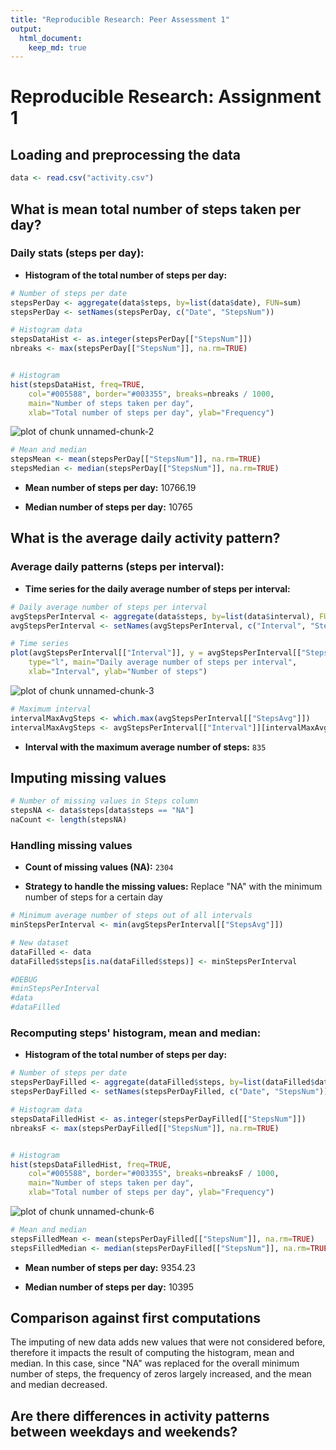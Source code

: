 ```yaml
---
title: "Reproducible Research: Peer Assessment 1"
output: 
  html_document:
    keep_md: true
---
```


# Reproducible Research: Assignment 1

## Loading and preprocessing the data


```r
data <- read.csv("activity.csv")
```

## What is mean total number of steps taken per day?


### Daily stats (steps per day):


- **Histogram of the total number of steps per day:**



```r
# Number of steps per date
stepsPerDay <- aggregate(data$steps, by=list(data$date), FUN=sum)
stepsPerDay <- setNames(stepsPerDay, c("Date", "StepsNum"))

# Histogram data
stepsDataHist <- as.integer(stepsPerDay[["StepsNum"]])
nbreaks <- max(stepsPerDay[["StepsNum"]], na.rm=TRUE)


# Histogram
hist(stepsDataHist, freq=TRUE, 
	col="#005588", border="#003355", breaks=nbreaks / 1000,
	main="Number of steps taken per day", 
	xlab="Total number of steps per day", ylab="Frequency")
```

![plot of chunk unnamed-chunk-2](figure/unnamed-chunk-2-1.png) 

```r
# Mean and median
stepsMean <- mean(stepsPerDay[["StepsNum"]], na.rm=TRUE)
stepsMedian <- median(stepsPerDay[["StepsNum"]], na.rm=TRUE)
```

- **Mean number of steps per day:** 10766.19

- **Median number of steps per day:** 10765



## What is the average daily activity pattern?

### Average daily patterns (steps per interval):

 - **Time series for the daily average number of steps per interval:**


```r
# Daily average number of steps per interval
avgStepsPerInterval <- aggregate(data$steps, by=list(data$interval), FUN=mean, na.rm=TRUE)
avgStepsPerInterval <- setNames(avgStepsPerInterval, c("Interval", "StepsAvg"))

# Time series
plot(avgStepsPerInterval[["Interval"]], y = avgStepsPerInterval[["StepsAvg"]], 
	type="l", main="Daily average number of steps per interval",
	xlab="Interval", ylab="Number of steps")
```

![plot of chunk unnamed-chunk-3](figure/unnamed-chunk-3-1.png) 

```r
# Maximum interval
intervalMaxAvgSteps <- which.max(avgStepsPerInterval[["StepsAvg"]])
intervalMaxAvgSteps <- avgStepsPerInterval[["Interval"]][intervalMaxAvgSteps]
```

- **Interval with the maximum average number of steps:** `835`


## Imputing missing values


```r
# Number of missing values in Steps column
stepsNA <- data$steps[data$steps == "NA"]
naCount <- length(stepsNA)
```

### Handling missing values

- **Count of missing values (NA):** `2304`

- **Strategy to handle the missing values:** Replace "NA" with the minimum number of steps for a certain day


```r
# Minimum average number of steps out of all intervals
minStepsPerInterval <- min(avgStepsPerInterval[["StepsAvg"]])

# New dataset
dataFilled <- data
dataFilled$steps[is.na(dataFilled$steps)] <- minStepsPerInterval

#DEBUG
#minStepsPerInterval
#data
#dataFilled
```

### Recomputing steps' histogram, mean and median:

- **Histogram of the total number of steps per day:**


```r
# Number of steps per date
stepsPerDayFilled <- aggregate(dataFilled$steps, by=list(dataFilled$date), FUN=sum)
stepsPerDayFilled <- setNames(stepsPerDayFilled, c("Date", "StepsNum"))

# Histogram data
stepsDataFilledHist <- as.integer(stepsPerDayFilled[["StepsNum"]])
nbreaksF <- max(stepsPerDayFilled[["StepsNum"]], na.rm=TRUE)


# Histogram
hist(stepsDataFilledHist, freq=TRUE, 
	col="#005588", border="#003355", breaks=nbreaksF / 1000,
	main="Number of steps taken per day", 
	xlab="Total number of steps per day", ylab="Frequency")
```

![plot of chunk unnamed-chunk-6](figure/unnamed-chunk-6-1.png) 

```r
# Mean and median
stepsFilledMean <- mean(stepsPerDayFilled[["StepsNum"]], na.rm=TRUE)
stepsFilledMedian <- median(stepsPerDayFilled[["StepsNum"]], na.rm=TRUE)
```

- **Mean number of steps per day:** 9354.23

- **Median number of steps per day:** 10395

## Comparison against first computations

The imputing of new data adds new values that were not considered before, therefore it impacts the result of computing the histogram, mean and median. In this case, since "NA" was replaced for the overall minimum number of steps, the frequency of zeros largely increased, and the mean and median decreased.


## Are there differences in activity patterns between weekdays and weekends?
